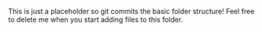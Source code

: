 This is just a placeholder so git commits the basic folder structure! Feel free to delete me when you start adding files to this folder.